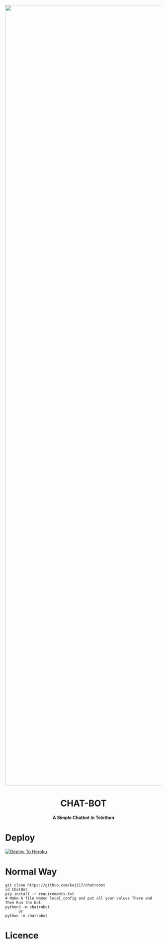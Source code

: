 <p align="center"><a href="https://t.me/fridayot"><img src="https://1.bp.blogspot.com/-y__OlAp2LKg/X61N-u7FwiI/AAAAAAAAAAM/mX7EkEau4dw9vrCugZ61zo_i5SAbSM3jwCLcBGAsYHQ/s480/Photo_1603283479401.png" width="2500"></a></p> 
<h1 align="center"><b>CHAT-BOT</b></h1>
<h4 align="center">A Simple Chatbot In Telethon</h4>



# Deploy
[![Deploy To Heroku](https://www.herokucdn.com/deploy/button.svg)](https://heroku.com/deploy?template=https://github.com/kaj117/chatrobotblob/main)

# Normal Way
```python3
git clone https://github.com/kaj117/chatrobot
cd ChatBot
pip install -r requirements.txt
# Make A file Named local_config and put all your values There and Then Run the bot.
python3 -m chatrobot
      or 
python -m chatrobot
```

# Licence
